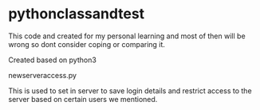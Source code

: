 # pythonclassandtest

This code and created for my personal learning and most of then will be wrong so dont consider coping or comparing it.

Created based on python3

newserveraccess.py

This is used to set in server to save login details and restrict access to the server based on certain users we mentioned.
